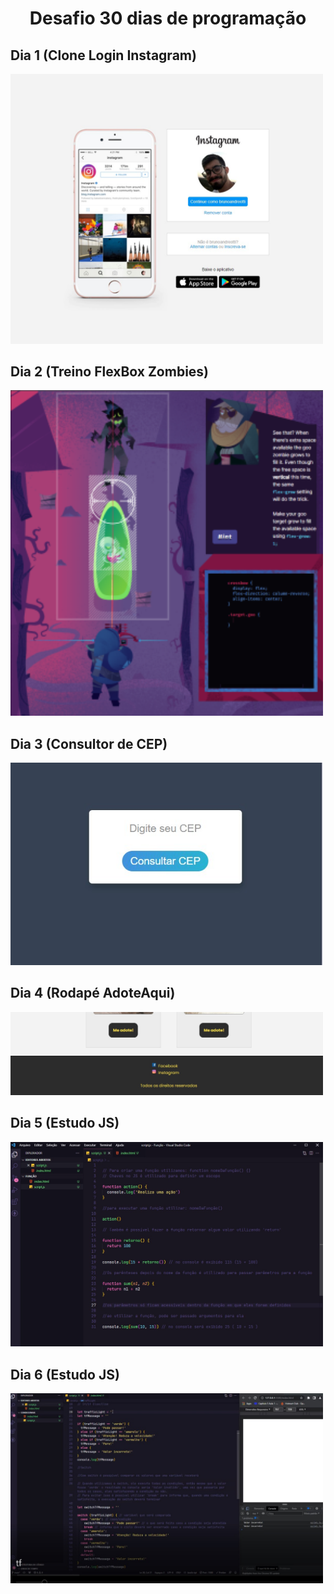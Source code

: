<h1 align="center"> Desafio 30 dias de programação </h1>

## Dia 1 (Clone Login Instagram)

<img src="./readme/Dia1.jpg" alt="gif-readme" width="500px">

<br>

## Dia 2 (Treino FlexBox Zombies)

<img src="./readme/Dia2.png" alt="gif-readme" width="500px">

<br>

## Dia 3 (Consultor de CEP)

<img src="./readme/Dia3.jpg" alt="gif-readme" width="500px">

<br>

## Dia 4 (Rodapé AdoteAqui)

<img src="./readme/Dia4.jpg" alt="gif-readme" width="500px">

<br>

## Dia 5 (Estudo JS)

<img src="./readme/Dia5.jpg" alt="gif-readme" width="500px">

<br>

## Dia 6 (Estudo JS)

<img src="./readme/Dia6.jpg" alt="gif-readme" width="500px">

<br>
